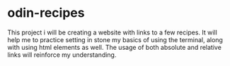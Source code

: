 # odin-recipes
This project i will be creating a website with links to a few recipes. It will help me to practice setting in stone my basics of using the terminal, along with using html elements as well. The usage of both absolute and relative links will reinforce my understanding.